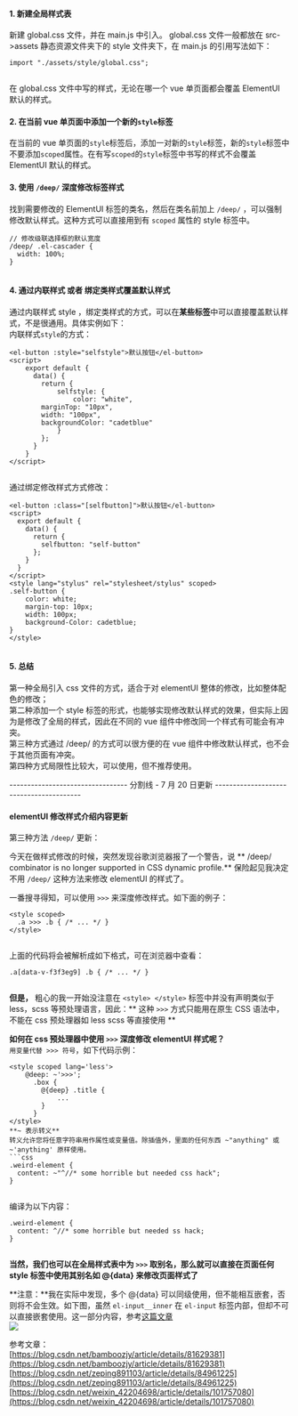 
#### 1. 新建全局样式表

新建 global.css 文件，并在 main.js 中引入。 global.css 文件一般都放在 src->assets 静态资源文件夹下的 style 文件夹下，在 main.js 的引用写法如下：

```
import "./assets/style/global.css";


```

在 global.css 文件中写的样式，无论在哪一个 vue 单页面都会覆盖 ElementUI 默认的样式。

#### 2. 在当前 vue 单页面中添加一个新的`style`标签

在当前的 vue 单页面的`style`标签后，添加一对新的`style`标签，新的`style`标签中不要添加`scoped`属性。在有写`scoped`的`style`标签中书写的样式不会覆盖 ElementUI 默认的样式。

#### 3. 使用 `/deep/` 深度修改标签样式

找到需要修改的 ElementUI 标签的类名，然后在类名前加上 `/deep/` ，可以强制修改默认样式。这种方式可以直接用到有 `scoped` 属性的 style 标签中。

```
// 修改级联选择框的默认宽度
/deep/ .el-cascader {
  width: 100%;
}


```

#### 4. 通过内联样式 或者 绑定类样式覆盖默认样式

通过内联样式 style ，绑定类样式的方式，可以在**某些标签**中可以直接覆盖默认样式，不是很通用。具体实例如下：  
内联样式`style`的方式：

```
<el-button :style="selfstyle">默认按钮</el-button>
<script>
    export default {
      data() {
        return {
            selfstyle: {
                color: "white",
		marginTop: "10px",
		width: "100px",
		backgroundColor: "cadetblue"
            }
        };
      }
    }
</script>


```

通过绑定修改样式方式修改：

```
<el-button :class="[selfbutton]">默认按钮</el-button>
<script>
  export default {
    data() {
      return {
        selfbutton: "self-button"
      };
    } 
  }
</script>
<style lang="stylus" rel="stylesheet/stylus" scoped>
.self-button {
    color: white;
    margin-top: 10px;
    width: 100px;
    background-Color: cadetblue;
}
</style>


```

#### 5. 总结

第一种全局引入 css 文件的方式，适合于对 elementUI 整体的修改，比如整体配色的修改；  
第二种添加一个 style 标签的形式，也能够实现修改默认样式的效果，但实际上因为是修改了全局的样式，因此在不同的 vue 组件中修改同一个样式有可能会有冲突。  
第三种方式通过 /deep/ 的方式可以很方便的在 vue 组件中修改默认样式，也不会于其他页面有冲突。  
第四种方式局限性比较大，可以使用，但不推荐使用。

--------------------------------- 分割线 - 7 月 20 日更新 ----------------------------------------

#### elementUI 修改样式介绍内容更新

第三种方法 `/deep/` 更新：

今天在做样式修改的时候，突然发现谷歌浏览器报了一个警告，说 ** /deep/ combinator is no longer supported in CSS dynamic profile.** 保险起见我决定不用 `/deep/` 这种方法来修改 elementUI 的样式了。

一番搜寻得知，可以使用 `>>>` 来深度修改样式。如下面的例子：

```
<style scoped>
  .a >>> .b { /* ... */ }
</style>


```

上面的代码将会被解析成如下格式，可在浏览器中查看：

```
.a[data-v-f3f3eg9] .b { /* ... */ }


```

**但是，** 粗心的我一开始没注意在 `<style> </style>` 标签中并没有声明类似于 less，scss 等预处理语言，因此：** 这种 `>>>` 方式只能用在原生 CSS 语法中，不能在 css 预处理器如 less scss 等直接使用 **

**如何在 css 预处理器中使用 `>>>` 深度修改 elementUI 样式呢？**  
`用变量代替 >>> 符号`，如下代码示例：

```
<style scoped lang='less'>
    @deep: ~'>>>';
      .box {
        @{deep} .title {
            ...
        }
      }
</style>
**~ 表示转义**
转义允许您将任意字符串用作属性或变量值。除插值外，里面的任何东西 ~"anything" 或 ~'anything' 原样使用。
```css
.weird-element {
  content: ~"^//* some horrible but needed css hack";
}


```

编译为以下内容：

```
.weird-element {
  content: ^//* some horrible but needed ss hack;
}


```

**当然，我们也可以在全局样式表中为 `>>>` 取别名，那么就可以直接在页面任何 style 标签中使用其别名如 @{data} 来修改页面样式了**

**注意：**我在实际中发现，多个 @{data} 可以同级使用，但不能相互嵌套，否则将不会生效。如下图，虽然 `el-input__inner` 在 `el-input` 标签内部，但却不可以直接嵌套使用。这一部分内容，参考[这篇文章](https://blog.csdn.net/mochenangel/article/details/105571447)  
![](https://img2020.cnblogs.com/blog/2091839/202007/2091839-20200720230112118-1968793676.png)

参考文章：  
[https://blog.csdn.net/bamboozjy/article/details/81629381](https://blog.csdn.net/bamboozjy/article/details/81629381)  
[https://blog.csdn.net/zeping891103/article/details/84961225](https://blog.csdn.net/zeping891103/article/details/84961225)  
[https://blog.csdn.net/weixin_42204698/article/details/101757080](https://blog.csdn.net/weixin_42204698/article/details/101757080)